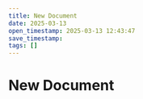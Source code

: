 ```yaml
---
title: New Document
date: 2025-03-13
open_timestamp: 2025-03-13 12:43:47
save_timestamp: 
tags: []
---
```


# New Document

